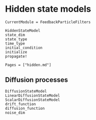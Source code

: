 # Hidden state models

```@meta
CurrentModule = FeedbackParticleFilters
```

```@docs
HiddenStateModel
state_dim
state_type
time_type
initial_condition
initialize
propagate!
```

```@contents
Pages = ["hidden.md"]
```

## Diffusion processes

```@docs
DiffusionStateModel
LinearDiffusionStateModel
ScalarDiffusionStateModel
drift_function
diffusion_function
noise_dim
```